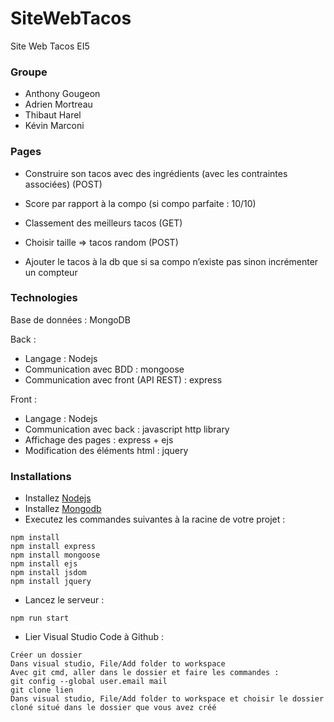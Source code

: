# SiteWebTacos
Site Web Tacos EI5


### Groupe
- Anthony Gougeon
- Adrien Mortreau
- Thibaut Harel
- Kévin Marconi


### Pages
- Construire son tacos avec des ingrédients (avec les contraintes associées) (POST)

- Score par rapport à la compo (si compo parfaite : 10/10)

- Classement des meilleurs tacos (GET)

- Choisir taille => tacos random (POST)

- Ajouter le tacos à la db que si sa compo n’existe pas sinon incrémenter un compteur


### Technologies
Base de données : MongoDB
 
Back : 
 - Langage : Nodejs
 - Communication avec BDD : mongoose
 - Communication avec front (API REST) : express
 
Front :
 - Langage : Nodejs
 - Communication avec back : javascript http library
 - Affichage des pages : express + ejs
 - Modification des éléments html : jquery
 
### Installations
- Installez [Nodejs](https://nodejs.org)
- Installez [Mongodb](https://www.mongodb.com/download-center/community)
- Executez les commandes suivantes à la racine de votre projet :
```
npm install
npm install express
npm install mongoose
npm install ejs
npm install jsdom
npm install jquery
```
- Lancez le serveur :
```
npm run start
```
- Lier Visual Studio Code à Github :
```
Créer un dossier 
Dans visual studio, File/Add folder to workspace
Avec git cmd, aller dans le dossier et faire les commandes :
git config --global user.email mail
git clone lien
Dans visual studio, File/Add folder to workspace et choisir le dossier cloné situé dans le dossier que vous avez créé
```
